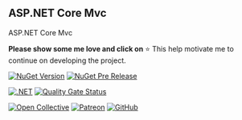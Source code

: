 ## ASP.NET Core Mvc

ASP.NET Core Mvc

**Please show some me love and click on** :star: This help motivate me to continue on developing the project.

[![NuGet Version](https://img.shields.io/nuget/v/wangkanai.mvc)](https://www.nuget.org/packages/wangkanai.mvc)
[![NuGet Pre Release](https://img.shields.io/nuget/vpre/wangkanai.mvc)](https://www.nuget.org/packages/wangkanai.mvc)

[![.NET](https://github.com/wangkanai/wangkanai/actions/workflows/dotnet.yml/badge.svg)](https://github.com/wangkanai/wangkanai/actions/workflows/dotnet.yml)
[![Quality Gate Status](https://sonarcloud.io/api/project_badges/measure?project=wangkanai_github&metric=alert_status)](https://sonarcloud.io/summary/new_code?id=wangkanai_github)

[![Open Collective](https://img.shields.io/badge/open%20collective-support%20me-3385FF.svg)](https://opencollective.com/wangkanai)
[![Patreon](https://img.shields.io/badge/patreon-support%20me-d9643a.svg)](https://www.patreon.com/wangkanai)
[![GitHub](https://img.shields.io/github/license/wangkanai/wangkanai)](https://github.com/wangkanai/wangkanai/blob/main/LICENSE)
